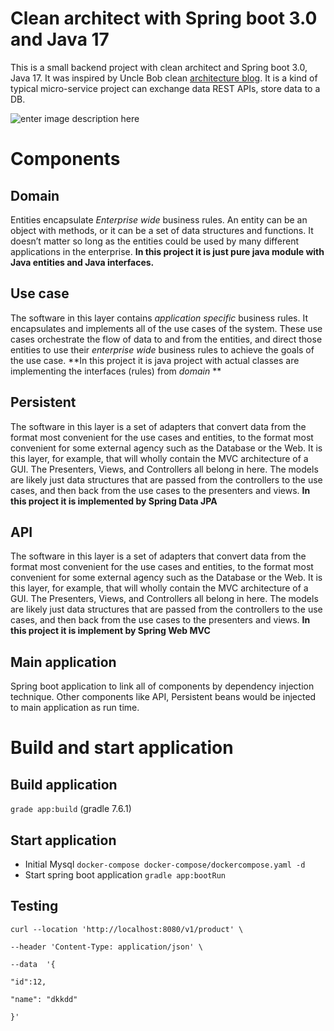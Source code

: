 # Clean architect with Spring boot 3.0 and Java 17

This is a small backend project with clean architect and Spring boot 3.0, Java 17. It was inspired by Uncle Bob clean [architecture blog](https://blog.cleancoder.com/uncle-bob/2012/08/13/the-clean-architecture.html). It is a kind of typical micro-service project can exchange data REST APIs, store data to a DB.

![enter image description here](https://blog.cleancoder.com/uncle-bob/images/2012-08-13-the-clean-architecture/CleanArchitecture.jpg)


# Components


## Domain

Entities encapsulate _Enterprise wide_ business rules. An entity can be an object with methods, or it can be a set of data structures and functions. It doesn’t matter so long as the entities could be used by many different applications in the enterprise. **In this project it is just pure java module with Java entities and Java interfaces.**

## Use case

The software in this layer contains _application specific_ business rules. It encapsulates and implements all of the use cases of the system. These use cases orchestrate the flow of data to and from the entities, and direct those entities to use their _enterprise wide_ business rules to achieve the goals of the use case. **In this project it is java project with actual classes are implementing the interfaces (rules) from *domain* **

## Persistent

The software in this layer is a set of adapters that convert data from the format most convenient for the use cases and entities, to the format most convenient for some external agency such as the Database or the Web. It is this layer, for example, that will wholly contain the MVC architecture of a GUI. The Presenters, Views, and Controllers all belong in here. The models are likely just data structures that are passed from the controllers to the use cases, and then back from the use cases to the presenters and views. **In this project it is implemented by Spring Data JPA**

## API

The software in this layer is a set of adapters that convert data from the format most convenient for the use cases and entities, to the format most convenient for some external agency such as the Database or the Web. It is this layer, for example, that will wholly contain the MVC architecture of a GUI. The Presenters, Views, and Controllers all belong in here. The models are likely just data structures that are passed from the controllers to the use cases, and then back from the use cases to the presenters and views. **In this project it is implement by Spring Web MVC**

## Main application

Spring boot application to link all of components by dependency injection technique. Other components like API, Persistent beans would be injected to main application as run time.


# Build and start application

## Build application
`grade app:build` (gradle 7.6.1)

## Start application
- Initial Mysql
  `docker-compose docker-compose/dockercompose.yaml -d`
- Start spring boot application
  `gradle app:bootRun`

## Testing

    curl --location 'http://localhost:8080/v1/product' \
    
    --header 'Content-Type: application/json' \
    
    --data  '{
    
    "id":12,
    
    "name": "dkkdd"
    
    }'
